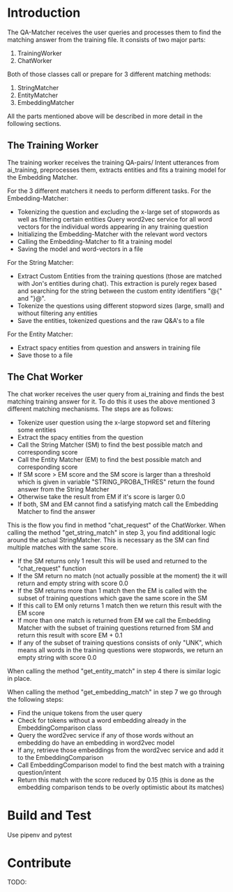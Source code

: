 # Introduction 
The QA-Matcher receives the user queries and processes them to find the matching answer from the training file. It consists of two major parts: 

1. TrainingWorker 
2. ChatWorker 

Both of those classes call or prepare for 3 different matching methods: 
1. StringMatcher 
2. EntityMatcher 
3. EmbeddingMatcher 

All the parts mentioned above will be described in more detail in the following sections. 

## The Training Worker 
The training worker receives the training QA-pairs/ Intent utterances from ai_training, preprocesses them, extracts entities and fits a training model for the Embedding Matcher. 

For the 3 different matchers it needs to perform different tasks. For the Embedding-Matcher: 

  * Tokenizing the question and excluding the x-large set of stopwords as well as filtering certain entities 
  Query word2vec service for all word vectors for the individual words appearing in any training question 
  * Initializing the Embedding-Matcher with the relevant word vectors 
  * Calling the Embedding-Matcher to fit a training model 
  * Saving the model and word-vectors in a file 

For the String Matcher: 
  * Extract Custom Entities from the training questions (those are matched with Jon's entities during chat). This extraction is purely regex based and searching for the string between the custom entity identifiers "@{" and "}@". 
  * Tokenize the questions using different stopword sizes (large, small) and without filtering any entities 
  * Save the entities, tokenized questions and the raw Q&A's to a file 

For the Entity Matcher: 
  * Extract spacy entities from question and answers in training file 
  * Save those to a file 

## The Chat Worker 
The chat worker receives the user query from ai_training and finds the best matching training answer for it.  To do this it uses the above mentioned 3 different matching mechanisms. The steps are as follows: 

  * Tokenize user question using the x-large stopword set and filtering some entities 
  * Extract the spacy entities from the question 
  * Call the String Matcher (SM) to find the best possible match and corresponding score 
  * Call the Entity Matcher (EM) to find the best possible match and corresponding score 
  * If SM score > EM score and the SM score is larger than a threshold which is given in variable "STRING_PROBA_THRES" return the found answer from the String Matcher 
  * Otherwise take the result from EM if it's score is larger 0.0 
  * If both, SM and EM cannot find a satisfying match call the Embedding Matcher to find the answer 

This is the flow you find in method "chat_request" of the ChatWorker. When calling the method "get_string_match" in step 3, you find additional logic around the actual StringMatcher. This is necessary as the SM can find multiple matches with the same score.   

  * If the SM returns only 1 result this will be used and returned to the "chat_request" function 
  * If the SM return no match (not actually possible at the moment) the it will return and empty string with score 0.0 
  * If the SM returns more than 1 match then the EM is called with the subset of training questions which gave the same score in the SM 
  * If this call to EM only returns 1 match then we return this result with the EM score 
  * If more than one match is returned from EM we call the Embedding Matcher with the subset of training questions returned from SM and return this result with score EM + 0.1 
  * If any of the subset of training questions consists of only "UNK", which means all words in the training questions were stopwords, we return an empty string with score 0.0 
  
  When calling the method "get_entity_match" in step 4 there is similar logic in place. 
  
  When calling the method "get_embedding_match" in step 7 we go through the following steps: 
  * Find the unique tokens from the user query 
  * Check for tokens without a word embedding already in the EmbeddingComparison class 
  * Query the word2vec service if any of those words without an embedding do have an embedding in word2vec model 
  * If any, retrieve those embeddings from the word2vec service and add it to the EmbeddingComparison 
  * Call EmbeddingComparison model to find the best match with a training question/intent 
  * Return this match with the score reduced by 0.15 (this is done as the embedding comparison tends to be overly optimistic about its matches) 
 

# Build and Test
Use pipenv and pytest

# Contribute
TODO:
